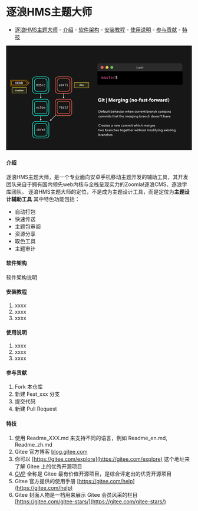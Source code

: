 # 逐浪HMS主题大师
<!-- TOC -->

- [逐浪HMS主题大师](#逐浪hms主题大师)
      - [介绍](#介绍)
      - [软件架构](#软件架构)
      - [安装教程](#安装教程)
      - [使用说明](#使用说明)
      - [参与贡献](#参与贡献)
      - [特技](#特技)

<!-- /TOC -->


<img src="images/1.gif" />



#### 介绍

逐浪HMS主题大师，是一个专业面向安卓手机移动主题开发的辅助工具，其开发团队来自于拥有国内领先web内核与全栈呈现实力的Zoomla!逐浪CMS、逐浪字库团队。
逐浪HMS主题大师的定位，不是成为主题设计工具，而是定位为**主题设计辅助工具**
其中特色功能包括：
- 自动打包
- 快速传送
- 主题包审阅
- 资源分享
- 取色工具
- 主题审计


#### 软件架构
软件架构说明


#### 安装教程

1.  xxxx
2.  xxxx
3.  xxxx
   
#### 使用说明

1.  xxxx
2.  xxxx
3.  xxxx

#### 参与贡献

1.  Fork 本仓库
2.  新建 Feat_xxx 分支
3.  提交代码
4.  新建 Pull Request


#### 特技

1.  使用 Readme\_XXX.md 来支持不同的语言，例如 Readme\_en.md, Readme\_zh.md
2.  Gitee 官方博客 [blog.gitee.com](https://blog.gitee.com)
3.  你可以 [https://gitee.com/explore](https://gitee.com/explore) 这个地址来了解 Gitee 上的优秀开源项目
4.  [GVP](https://gitee.com/gvp) 全称是 Gitee 最有价值开源项目，是综合评定出的优秀开源项目
5.  Gitee 官方提供的使用手册 [https://gitee.com/help](https://gitee.com/help)
6.  Gitee 封面人物是一档用来展示 Gitee 会员风采的栏目 [https://gitee.com/gitee-stars/](https://gitee.com/gitee-stars/)
